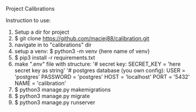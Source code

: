 Project Calibrations

Instruction to use:
1. Setup a dir for project
2. $ git clone https://github.com/maciej88/calibration.git
3. navigate in to "calibrations" dir
4. setup a venv:
   $  python3 -m venv {here name of venv}
5. $ pip3 install -r requirements.txt
6. make ".env" file with structure:
   '# secret key:
   SECRET_KEY = 'here secret key as string'
   '# postgres database (you own config):
   USER = 'postgres'
   PASSWORD = 'postgres'
   HOST = 'localhost'
   PORT = '5432'
   NAME = 'calibration'
7. $ python3 manage.py makemigrations
8. $ python3 manage.py migrate
9. $ python3 manage.py runserver